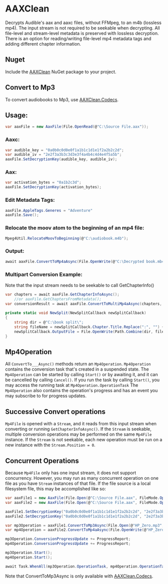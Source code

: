 
# AAXClean
Decrypts Audible's aax and aaxc files, without FFMpeg, to an m4b (lossless mp4). The input stream is not required to be seekable when decrypting. All file-level and stream-level metadata is preserved with lossless decryption. There is an option for reading/writing file-level mp4 metadata tags and adding different chapter information.

## Nuget
Include the [AAXClean](https://www.nuget.org/packages/AAXClean/) NuGet package to your project.

## Convert to Mp3

To convert audiobooks to Mp3, use [AAXClean.Codecs](https://github.com/Mbucari/AAXClean.Codecs).

## Usage:

```C# 
var aaxFile = new AaxFile(File.OpenRead(@"C:\Source File.aax"));
```
### Aaxc:
```C#
var audible_key = "0a0b0c0d0e0f1a1b1c1d1e1f2a2b2c2d";
var audible_iv = "2e2f3a3b3c3d3e3f4a4b4c4d4e4f5a5b";
aaxFile.SetDecryptionKey(audible_key, audible_iv);
```
### Aax:
```C#
var activation_bytes = "0a1b2c3d";
aaxFile.SetDecryptionKey(activation_bytes);
```
### Edit Metadata Tags:
```C#
aaxFile.AppleTags.Generes = "Adventure"
aaxFile.Save();
```
### Relocate the moov atom to the beginning of an mp4 file:
```C#
Mpeg4Util.RelocateMoovToBeginning(@"C:\audiobook.m4b");
```
### Output:
```C#
await aaxFile.ConvertToMp4aAsync(File.OpenWrite(@"C:\Decrypted book.mb4"));
```
### Multipart Conversion Example:
Note that the input stream needs to be seekable to call GetChapterInfo()
```C#
var chapters = await aaxFile.GetChapterInfoAsync();
	//or aaxFile.GetChaptersFromMetadata();
var conversionResult = await aaxFile.ConvertToMultiMp4aAsync(chapters, NewSplit);
            
private static void NewSplit(NewSplitCallback newSplitCallback)
{
	string dir = @"C:\book split\";
	string fileName = newSplitCallback.Chapter.Title.Replace(":", "") + ".m4b";
	newSplitCallback.OutputFile = File.OpenWrite(Path.Combine(dir, fileName));
}
```
## Mp4Operation
All `ConvertTo___Async()` methods return an `Mp4Operation`. `Mp4Operation` contains the conversion task that's created in a suspended state. The `Mp4Operation` can be started by calling `Start()` or by awaiting it, and it can be cancelled by calling `Cancel()`. If you run the task by calling `Start()`, you may access the running task at `Mp4Operation.OperationTask` The `Mp4Operation` also contains the operation's progress and has an event you may subscribe to for progress updates.

## Successive Convert operations
`Mp4File` is opened with a `Stream`, and it reads from this input stream when converting or running `GetChapterInfoAsync()`. If the `Stream` is seekable, multiple conversion operations may be performed on the same `Mp4File` instance. If the `Stream` is not seekable, each new operation must be run on a new instance with the `Stream.Position = 0`.

## Concurrent Operations
Because `Mp4File` only has one input stream, it does not support concurrency. However, you may run as many concurrent operation on one file as you have `Stream` instances of that file. If the file source is a local filesystem file, this may be accomplished like so:
```C#
var aaxFile1 = new AaxFile(File.Open(@"C:\Source File.aax", FileMode.Open, FileAccess.Read, FileShare.Read));
var aaxFile2 = new AaxFile(File.Open(@"C:\Source File.aax", FileMode.Open, FileAccess.Read, FileShare.Read));

aaxFile1.SetDecryptionKey("0a0b0c0d0e0f1a1b1c1d1e1f2a2b2c2d", "2e2f3a3b3c3d3e3f4a4b4c4d4e4f5a5b");
aaxFile2.SetDecryptionKey("0a0b0c0d0e0f1a1b1c1d1e1f2a2b2c2d", "2e2f3a3b3c3d3e3f4a4b4c4d4e4f5a5b");

var mp3Operation = aaxFile1.ConvertToMp3Async(File.Open(@"HP_Zero.mp3", FileMode.OpenOrCreate, FileAccess.ReadWrite));
var mp4Operation = aaxFile2.ConvertToMp4aAsync(File.OpenWrite(@"HP_Zero_reencode.m4b"));

mp3Operation.ConversionProgressUpdate += ProgressReport;
mp4Operation.ConversionProgressUpdate += ProgressReport;

mp3Operation.Start();
mp4Operation.Start();

await Task.WhenAll(mp3Operation.OperationTask, mp4Operation.OperationTask);

```

Note that ConvertToMp3Async is only available with [AAXClean.Codecs](https://github.com/Mbucari/AAXClean.Codecs).

